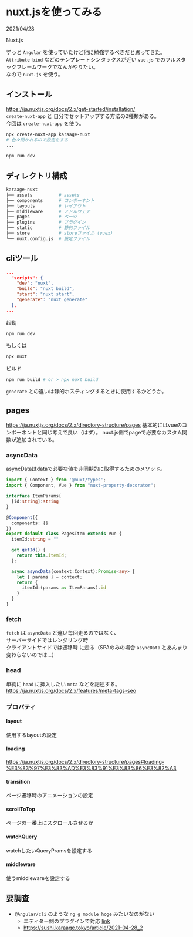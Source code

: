 # nuxt.jsを使ってみる
<div class="info">
  <p class="info__date">
    2021/04/28
  </p>
  <div class="info__tags">
    <p class="info__tags__one">Nuxt.js</p>
  </div>
</div>

ずっと `Angular` を使っていたけど他に勉強するべきだと思ってきた。  
`Attribute bind` などのテンプレートシンタックスが近い `vue.js` でのフルスタックフレームワークでなんかやりたい。  
なので `nuxt.js` を使う。

## インストール

https://ja.nuxtjs.org/docs/2.x/get-started/installation/  
`create-nuxt-app` と 自分でセットアップする方法の2種類がある。  
今回は `create-nuxt-app` を使う。

```bash
npx create-nuxt-app karaage-nuxt
# 色々聞かれるので設定をする
...

npm run dev
```

## ディレクトリ構成

```bash
karaage-nuxt
├── assets          # assets
├── components      # コンポーネント
├── layouts         # レイアウト
├── middleware      # ミドルウェア
├── pages           # ページ
├── plugins         # プラグイン
├── static          # 静的ファイル
├── store           # storeファイル (vuex)
└── nuxt.config.js  # 設定ファイル
```

## cliツール

```json
...
  "scripts": {
    "dev": "nuxt",
    "build": "nuxt build",
    "start": "nuxt start",
    "generate": "nuxt generate"
  },
...
```

起動
```
npm run dev
```

もしくは
```bash
npx nuxt
```

ビルド

```bash
npm run build # or > npx nuxt build
```

`generate` との違いは静的ホスティングするときに使用するかどうか。

## pages
https://ja.nuxtjs.org/docs/2.x/directory-structure/pages
基本的にはvueのコンポーネントと同じ考えで良い（はず）。
nuxt.js側でpageで必要なカスタム関数が追加されている。

### asyncData
asyncDataはdataで必要な値を非同期的に取得するためのメソッド。

```typescript
import { Context } from '@nuxt/types';
import { Component, Vue } from "nuxt-property-decorator";

interface ItemParams{
  [id:string]:string
}

@Component({
  components: {}
})
export default class PagesItem extends Vue {
  itemId:string = ""

  get getId() {
    return this.itemId;
  };

  async asyncData(context:Context):Promise<any> {
    let { params } = context;
    return {
      itemId:(params as ItemParams).id
    }
  }
}
```

### fetch
`fetch` は `asyncData` と違い毎回走るのではなく、  
サーバーサイドではレンダリング時  
クライアントサイドでは遷移時
に走る（SPAのみの場合 `asyncData` とあんまり変わらないのでは…）

### head
単純に `head` に挿入したい `meta` などを記述する。
https://ja.nuxtjs.org/docs/2.x/features/meta-tags-seo

### プロパティ
#### layout
使用するlayoutの設定

#### loading
https://ja.nuxtjs.org/docs/2.x/directory-structure/pages#loading-%E3%83%97%E3%83%AD%E3%83%91%E3%83%86%E3%82%A3

#### transition
ページ遷移時のアニメーションの設定

#### scrollToTop
ページの一番上にスクロールさせるか

#### watchQuery
watchしたいQueryPramsを設定する

#### middleware
使うmiddlewareを設定する

## 要調査

- `@Angular/cli` のような `ng g module hoge` みたいなのがない
  - エディター側のプラグインで対応 [link](https://qiita.com/mrmr/items/f6927eb2fe5aa13a2f90)
  - https://sushi.karaage.tokyo/article/2021-04-28_2

